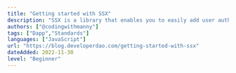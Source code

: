 ```yaml
---
title: "Getting started with SSX"
description: "SSX is a library that enables you to easily add user authentication, session management, and more to your dapp."
authors: ["@codingwithmanny"]
tags: ["Dapp","Standards"]
languages: ["JavaScript"]
url: "https://blog.developerdao.com/getting-started-with-ssx"
dateAdded: 2022-11-30
level: "Beginner"
---
```

